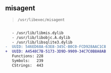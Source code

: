 ## misagent

> `/usr/libexec/misagent`

```diff

   - /usr/lib/libmis.dylib
   - /usr/lib/libobjc.A.dylib
   - /usr/lib/libsqlite3.dylib
-  UUID: 546ED68A-63E8-345C-B0C0-FCD928AAC1C8
+  UUID: A4548C7B-5173-3D9D-9909-34C7C0B8A8AB
   Functions: 228
   Symbols:   239
   CStrings:  443

```
